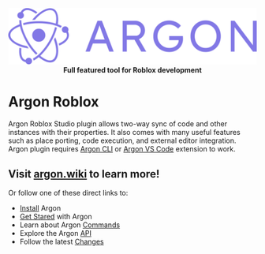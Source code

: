 <div align='center'>
  <img alt='Argon' src='https://raw.githubusercontent.com/argon-rbx/argon-assets/main/argon_banner.png'>
  <b>Full featured tool for Roblox development</b>
</div>

# Argon Roblox

Argon Roblox Studio plugin allows two-way sync of code and other instances with their properties. It also comes with many useful features such as place porting, code execution, and external editor integration. Argon plugin requires [Argon CLI](https://github.com/argon-rbx/argon) or [Argon VS Code](https://github.com/argon-rbx/argon-vscode) extension to work.

## Visit [argon.wiki](https://argon.wiki/) to learn more!

Or follow one of these direct links to:

- [Install](https://argon.wiki/docs/installation) Argon
- [Get Stared](https://argon.wiki/docs/category/getting-started) with Argon
- Learn about Argon [Commands](https://argon.wiki/docs/category/commands)
- Explore the Argon [API](https://argon.wiki/api/project)
- Follow the latest [Changes](https://argon.wiki/changelog/argon)
